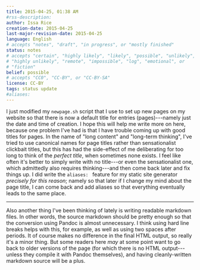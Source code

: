 ```yaml
---
title: 2015-04-25, 01:38 AM
#rss-description: 
author: Issa Rice
creation-date: 2015-04-25
last-major-revision-date: 2015-04-25
language: English
# accepts "notes", "draft", "in progress", or "mostly finished"
status: notes
# accepts "certain", "highly likely", "likely", "possible", "unlikely",
# "highly unlikely", "remote", "impossible", "log", "emotional", or
# "fiction"
belief: possible
# accepts "CC0", "CC-BY", or "CC-BY-SA"
license: CC-BY
tags: status update
#aliases: 
---
```


I just modified my `newpage.sh` script that I use to set up new pages on
my website so that there is now a default title for entries
(pages)---namely just the date and time of creation.  I hope this will
help me write more on here, because one problem I've had is that I have
trouble coming up with good titles for pages.  In the name of "long
content" and "long-term thinking", I've tried to use canonical names for
page titles rather than sensationalist clickbait titles, but this has
had the side-effect of me deliberating for too long to think of the
*perfect title*, when sometimes none exists.  I feel like often it's
better to simply write with no title---or even the sensationalist one,
which admittedly also requires thinking---and then come back later and
fix things up.  I did write the `aliases: ` feature for my static site
generator *precisely for this reason*; namely so that later if I change
my mind about the page title, I can come back and add aliases so that
everything eventually leads to the same place.

---

Also another thing I've been thinking of lately is writing readable
markdown files.  In other words, the source markdown should be pretty
enough so that the conversion using Pandoc is almost unnecessary.  I
think using hard line breaks helps with this, for example, as well as
using two spaces after periods.  It of course makes no difference in the
final HTML output, so really it's a minor thing.  But some readers here
*may* at some point want to go back to older versions of the page (for
which there is no HTML output---unless they compile it with Pandoc
themselves), and having cleanly-written markdown source will be a plus.
